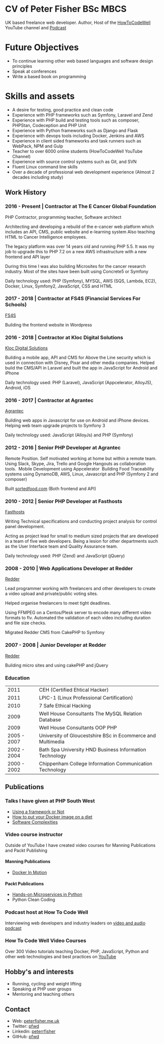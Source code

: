 # CV of Peter Fisher BSc MBCS 
UK based freelance web developer. Author, Host of the [HowToCodeWell](https://www.youtube.com/howtocodewell) YouTube channel and [Podcast](https://howtocodewell.fm)

# Future Objectives
- To continue learning other web based languages and software design principles
- Speak at conferences
- Write a based book on programming

# Skills and assets
- A desire for testing, good practice and clean code
- Experience with PHP frameworks such as Symfony, Laravel and Zend
- Experience with PHP build and testing tools such as composer, PHPStan, Codeception and PHP Unit
- Experience with Python frameworks such as Django and Flask
- Experience with devops tools including Docker, Jenkins and AWS
- Experience in client sided frameworks and task runners such as WebPack, NPM and Gulp
- Teacher to over 6000 online students (HowToCodeWell YouTube Channel)
- Experience with source control systems such as Git, and SVN
- Fluent Linux command line skills
- Over a decade of professional web development experience (Almost 2 decades including study)

## Work History

### 2016 - Present | Contractor at The E Cancer Global Foundation 
PHP Contractor, programming teacher, Software architect

Architecting and developing a rebuild of the e-cancer web platform which includes an API, CMS, public website and e-learning system
Also teaching HTML to Cancer Intelligence employees. 

The legacy platform was over 14 years old and running PHP 5.5. It was my job to upgrade this to PHP 7.2 on a new AWS infrastructure with a new frontend and API layer

During this time I was also building Microsites for the cancer research industry.  Most of the sites have been built using Concrete5 or Symfony

Daily technology used: PHP (Symfony), MYSQL, AWS (SQS, Lambda, EC2), Docker, Linux, Symfony2, JavaScript, CSS and HTML

### 2017 - 2018 | Contractor at FS4S (Financial Services For Schools)
[FS4S](http://www.fs4s.co.uk)

Building the frontend website in Wordpress

### 2016 - 2018 | Contractor at Kloc Digital Solutions
[Kloc Digital Solutions](https://kloc.co.uk) 

Building a mobile app, API and CMS for Above the Line security which is used in connection with Disney, Pixar and other media companies. Helped build the CMS/API in Laravel and built the app in JavaScript for Android and iPhone

Daily technology used: PHP (Laravel), JavaScript (Appcelerator, AlloyJS), Android, iOS

### 2016 - 2017 | Contractor at Agrantec
[Agrantec](https://agrantec.com)

Building web apps in Javascript for use on Android and iPhone devices. Helping web team upgrade projects to Symfony 3

Daily technology used: JavaScript (AlloyJs) and PHP (Symfony)

### 2012 - 2016 | Senior PHP Developer at Agrantec
Remote Position. Self motivated working at home but within a remote team. Using Slack, Skype, Jira, Trello and Google Hangouts as collaboration tools.  Mobile Development using Appcelerator 
Building Food Traceability systems using DynamoDB, AWS, Linux, Javascript and PHP (Symfony 2 and composer)

Built [sortedfood.com](http://sortedfood.com) (Both frontend and API)

### 2010 - 2012 | Senior PHP Developer at Fasthosts
[Fasthosts](https://www.fasthosts.co.uk)

Writing Technical specifications and conducting project analysis for control panel development. 

Acting as project lead for small to medium sized projects that are developed in a team of five web developers. Being a lesion for other departments such as the User Interface team and Quality Assurance team.

Daily technology used: PHP (Zend) and JavaScript (jQuery)

### 2008 - 2010 |  Web Applications Developer at Redder
[Redder](https://redder.space)

Lead programmer working with freelancers and other developers to create a video upload and private/public voting sites. 

Helped organise freelancers to meet tight deadlines. 

Using FFMPEG on a Centos/Plesk server to encode many different video formats to flv. Automated the validation of each video including duration and file size checks. 

Migrated Redder CMS from CakePHP to Symfony

### 2007 - 2008 | Junior Developer at Redder
[Redder](https://redder.space)

Building micro sites and using cakePHP and jQuery

### Education
|             |                                                             |
|-------------|-------------------------------------------------------------|
| 2011        | CEH (Certified Ehtical Hacker)                              |
| 2011        | LPIC-1 (Linux Professional Certification)                   |
| 2010        | 7 Safe Ethical Hacking                                      |
| 2009        | Well House Consultants The MySQL Relation Database          |
| 2009        | Well House Consultants OOP PHP                              |
| 2005 - 2007 | University of Gloucestshire BSc in Ecommerce and Multimedia |
| 2002 - 2004 | Bath Spa University HND Business Information Technology     |
| 2000 - 2002 | Chippenham College Information Communication Technology     |


## Publications

### Talks I have given at PHP South West
- [Using a framework or Not](https://youtu.be/T8R3YTrqt6U)
- [How to put your Docker image on a diet](https://youtu.be/uiABt9axPNo)
- [Software Complexities](https://youtu.be/ZQ6AkyvEaHE)

### Video course instructor
Outside of YouTube I have created video courses for Manning Publications and Packt Publishing 

#### Manning Publications
- [Docker In Motion](http://bit.ly/2vvz2sA)

#### Packt Publications
- [Hands-on Microservices in Python](https://www.packtpub.com/application-development/hands-microservices-python-video)
- Python Clean Coding

### Podcast host at How To Code Well
Interviewing web developers and industry leaders on [video and audio podcast](https://howtocodewell.fm)

### How To Code Well Video Courses
Over 300 Video tutorials teaching Docker, PHP, JavaScript, Python and other web technologies and best practices on [YouTube](https://www.youtube.com/howtocodewell)


## Hobby's and interests
- Running, cycling and weight lifting
- Speaking at PHP user groups
- Mentoring and teaching others

## Contact
- Web: [peterfisher.me.uk](peterfisher.me.uk)
- Twitter: [pfwd](http://twitter.com/pfwd)
- Linkedin: [peterrfisher](http://linkedin.com/in/peterrfisher/)
- GitHub: [pfwd](http://github.com/pfwd)